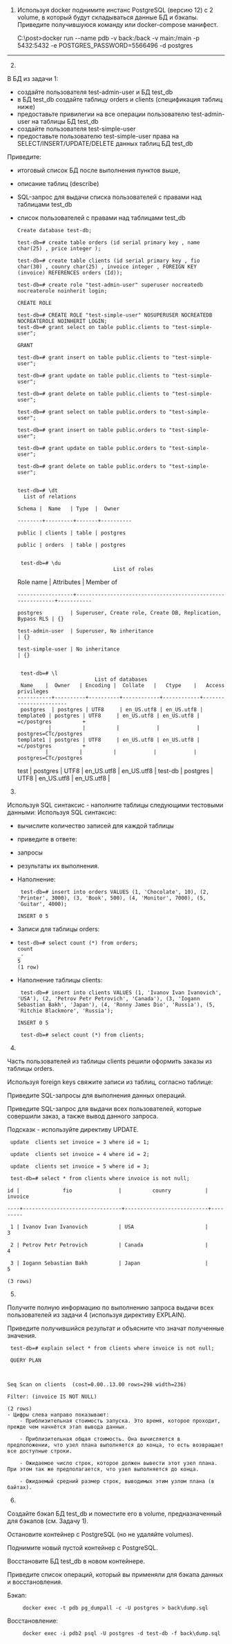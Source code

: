 1.  Используя docker поднимите инстанс PostgreSQL (версию 12) c 2 volume, в который будут складываться данные БД и бэкапы.
Приведите получившуюся команду или docker-compose манифест.

       C:\post>docker run --name pdb -v back:/back -v main:/main -p 5432:5432 -e POSTGRES_PASSWORD=5566496 -d postgres

_____


2. 
В БД из задачи 1:

  - создайте пользователя test-admin-user и БД test_db
  - в БД test_db создайте таблицу orders и clients (спeцификация таблиц ниже)
  - предоставьте привилегии на все операции пользователю test-admin-user на таблицы БД test_db
  - создайте пользователя test-simple-user
  - предоставьте пользователю test-simple-user права на SELECT/INSERT/UPDATE/DELETE данных таблиц БД test_db
  

  Приведите:

  - итоговый список БД после выполнения пунктов выше,
  - описание таблиц (describe)
  - SQL-запрос для выдачи списка пользователей с правами над таблицами test_db
  - список пользователей с правами над таблицами test_db
  
 
        Create database test-db;

        test-db=# create table orders (id serial primary key , name char(25) , price integer );

        test-db=# create table clients (id serial primary key , fio char(30) , counry char(25) , invoice integer , FOREIGN KEY (invoice) REFERENCES orders (Id));
    
        test-db=# create role "test-admin-user" superuser nocreatedb nocreaterole noinherit login;

        CREATE ROLE
    
        test-db=# CREATE ROLE "test-simple-user" NOSUPERUSER NOCREATEDB NOCREATEROLE NOINHERIT LOGIN;
        test-db=# grant select on table public.clients to "test-simple-user";
    
        GRANT

        test-db=# grant insert on table public.clients to "test-simple-user";

        test-db=# grant update on table public.clients to "test-simple-user";

        test-db=# grant delete on table public.clients to "test-simple-user";

        test-db=# grant select on table public.orders to "test-simple-user";

        test-db=# grant insert on table public.orders to "test-simple-user";

        test-db=# grant update on table public.orders to "test-simple-user";

        test-db=# grant delete on table public.orders to "test-simple-user";


        test-db=# \dt
          List of relations
    
        Schema |  Name   | Type  |  Owner
    
        --------+---------+-------+----------

        public | clients | table | postgres

        public | orders  | table | postgres


         test-db=# \du
                                       List of roles
    
    Role name     |                         Attributes                         | Member of

        ------------------+------------------------------------------------------------+-----------

        postgres         | Superuser, Create role, Create DB, Replication, Bypass RLS | {}

        test-admin-user  | Superuser, No inheritance                                  | {}

        test-simple-user | No inheritance                                             | {}


         test-db=# \l
                                 List of databases
         Name    |  Owner   | Encoding |  Collate   |   Ctype    |   Access privileges
        -----------+----------+----------+------------+------------+-----------------------
         postgres  | postgres | UTF8     | en_US.utf8 | en_US.utf8 |
        template0 | postgres | UTF8     | en_US.utf8 | en_US.utf8 | =c/postgres          +
                  |          |          |            |            | postgres=CTc/postgres
        template1 | postgres | UTF8     | en_US.utf8 | en_US.utf8 | =c/postgres          +
                 |          |          |            |            | postgres=CTc/postgres
     test      | postgres | UTF8     | en_US.utf8 | en_US.utf8 |
     test-db   | postgres | UTF8     | en_US.utf8 | en_US.utf8 |




3. 
Используя SQL синтаксис - наполните таблицы следующими тестовыми данными:
Используя SQL синтаксис:

  - вычислите количество записей для каждой таблицы
  - приведите в ответе:
  - запросы
  - результаты их выполнения.
  

  - Наполнение:

         test-db=# insert into orders VALUES (1, 'Chocolate', 10), (2, 'Printer', 3000), (3, 'Book', 500), (4, 'Monitor', 7000), (5, 'Guitar', 4000);

        INSERT 0 5
  - Записи для таблицы orders:
  - 
        test-db=# select count (*) from orders;
        count
        _-
        5
        (1 row)


  - Наполнение таблицы clients:
  
         test-db=# insert into clients VALUES (1, 'Ivanov Ivan Ivanovich', 'USA'), (2, 'Petrov Petr Petrovich', 'Canada'), (3, 'Iogann Sebastian Bakh', 'Japan'), (4, 'Ronny James Dio', 'Russia'), (5, 'Ritchie Blackmore', 'Russia');
    
        INSERT 0 5

         test-db=# select count (*) from clients;

4. 
Часть пользователей из таблицы clients решили оформить заказы из таблицы orders.

Используя foreign keys свяжите записи из таблиц, согласно таблице:

Приведите SQL-запросы для выполнения данных операций.

Приведите SQL-запрос для выдачи всех пользователей, которые совершили заказ, а также вывод данного запроса.

Подсказк - используйте директиву UPDATE.

     update  clients set invoice = 3 where id = 1;

     update  clients set invoice = 4 where id = 2;

     update  clients set invoice = 5 where id = 3;

     test-db=# select * from clients where invoice is not null;

    id |              fio               |          counry           | invoice

    ----+--------------------------------+---------------------------+---------

     1 | Ivanov Ivan Ivanovich          | USA                       |       3

     2 | Petrov Petr Petrovich          | Canada                    |       4

     3 | Iogann Sebastian Bakh          | Japan                     |       5

    (3 rows)

5.
Получите полную информацию по выполнению запроса выдачи всех пользователей из задачи 4 (используя директиву EXPLAIN).

Приведите получившийся результат и объясните что значат полученные значения.

     test-db=# explain select * from clients where invoice is not null;
    
     QUERY PLAN



    Seq Scan on clients  (cost=0.00..13.00 rows=298 width=236)

    Filter: (invoice IS NOT NULL)

    (2 rows)
    - Цифры слева направо показывают:
        - Приблизительная стоимость запуска. Это время, которое проходит, прежде чем начнётся этап вывода данных.

        - Приблизительная общая стоимость. Она вычисляется в предположении, что узел плана выполняется до конца, то есть возвращает все доступные строки. 

        - Ожидаемое число строк, которое должен вывести этот узел плана. При этом так же предполагается, что узел выполняется до конца.

        - Ожидаемый средний размер строк, выводимых этим узлом плана (в байтах).
6. 
Создайте бэкап БД test_db и поместите его в volume, предназначенный для бэкапов (см. Задачу 1).

Остановите контейнер с PostgreSQL (но не удаляйте volumes).

Поднимите новый пустой контейнер с PostgreSQL.

Восстановите БД test_db в новом контейнере.

Приведите список операций, который вы применяли для бэкапа данных и восстановления.

 Бэкап:
 
         docker exec -t pdb pg_dumpall -c -U postgres > back\dump.sql

 Восстановление:
 
         docker exec -i pdb2 psql -U postgres -d test-db -f back\dump.sql
   


